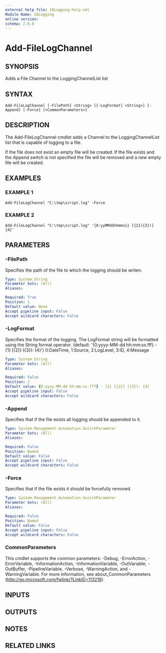 ```yaml
---
external help file: IALogging-help.xml
Module Name: IALogging
online version:
schema: 2.0.0
---
```


# Add-FileLogChannel

## SYNOPSIS
Adds a File Channel to the LoggingChannelList list

## SYNTAX

```
Add-FileLogChannel [-FilePath] <String> [[-LogFormat] <String>] [-Append] [-Force] [<CommonParameters>]
```

## DESCRIPTION
The Add-FileLogChannel cmdlet adds a Channel to the LoggingChannelList list that is capable of logging to a file.

If the file does not exist an empty file will be created.
If the file exists and the Append switch is not specified the file will be removed and a new empty file will be created.

## EXAMPLES

### EXAMPLE 1
```
Add-FileLogChannel "C:\tmp\script.log" -Force
```

### EXAMPLE 2
```
Add-FileLogChannel "C:\tmp\script.log" '{0:yyMMddhhmmss} [{2}({3})] {4}'
```

## PARAMETERS

### -FilePath
Specifies the path of the file to which the logging should be writen.

```yaml
Type: System.String
Parameter Sets: (All)
Aliases:

Required: True
Position: 1
Default value: None
Accept pipeline input: False
Accept wildcard characters: False
```

### -LogFormat
Specifies the format of the logging.
The LogFormat string will be formatted using the String format operator.
(default: '{0:yyyy-MM-dd hh:mm:ss.fff} - {1} \[{2}\] ({3}): {4}')
0:DateTime, 1:Source, 2:LogLevel, 3:ID, 4:Message

```yaml
Type: System.String
Parameter Sets: (All)
Aliases:

Required: False
Position: 2
Default value: {0:yyyy-MM-dd hh:mm:ss.fff} - {1} [{2}] ({3}): {4}
Accept pipeline input: False
Accept wildcard characters: False
```

### -Append
Specifies that if the file exists all logging should be appended to it.

```yaml
Type: System.Management.Automation.SwitchParameter
Parameter Sets: (All)
Aliases:

Required: False
Position: Named
Default value: False
Accept pipeline input: False
Accept wildcard characters: False
```

### -Force
Specifies that if the file exists it should be forcefully removed.

```yaml
Type: System.Management.Automation.SwitchParameter
Parameter Sets: (All)
Aliases:

Required: False
Position: Named
Default value: False
Accept pipeline input: False
Accept wildcard characters: False
```

### CommonParameters
This cmdlet supports the common parameters: -Debug, -ErrorAction, -ErrorVariable, -InformationAction, -InformationVariable, -OutVariable, -OutBuffer, -PipelineVariable, -Verbose, -WarningAction, and -WarningVariable. For more information, see about_CommonParameters (http://go.microsoft.com/fwlink/?LinkID=113216).

## INPUTS

## OUTPUTS

## NOTES

## RELATED LINKS
